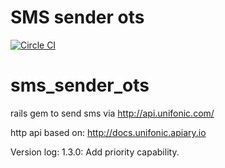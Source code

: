 # SMS sender ots

[![Circle CI](https://circleci.com/gh/MJ-Ghorbanalibeik/sms_sender_ots/tree/master.svg?style=svg)](https://circleci.com/gh/MJ-Ghorbanalibeik/sms_sender_ots/tree/master)

sms_sender_ots
==================

rails gem to send sms via http://api.unifonic.com/

http api based on: 
http://docs.unifonic.apiary.io

Version log:
  1.3.0: Add priority capability.
